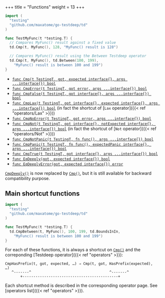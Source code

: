 +++
title = "Functions"
weight = 13
+++

```go
import (
  "testing"
  "github.com/maxatome/go-testdeep/td"
)

func TestMyFunc(t *testing.T) {
  // Compares MyFunc() result against a fixed value
  td.Cmp(t, MyFunc(), 128, "MyFunc() result is 128")

  // Compares MyFunc() result using the Between Testdeep operator
  td.Cmp(t, MyFunc(), td.Between(100, 199),
    "MyFunc() result is between 100 and 199")
}
```

- [`func Cmp(t TestingT, got, expected interface{}, args ...interface{}) bool`](https://pkg.go.dev/github.com/maxatome/go-testdeep/td#Cmp)
- [`func CmpError(t TestingT, got error, args ...interface{}) bool`](https://pkg.go.dev/github.com/maxatome/go-testdeep/td#CmpError)
- [`func CmpFalse(t TestingT, got interface{}, args ...interface{}) bool`](https://pkg.go.dev/github.com/maxatome/go-testdeep/td#CmpFalse)
- [`func CmpLax(t TestingT, got interface{}, expected interface{}, args ...interface{}) bool`](https://pkg.go.dev/github.com/maxatome/go-testdeep/td#CmpLax)
  (in fact the shortcut of [`Lax` operator]({{< ref "operators/Lax" >}}))
- [`func CmpNoError(t TestingT, got error, args ...interface{}) bool`](https://pkg.go.dev/github.com/maxatome/go-testdeep/td#CmpNoError)
- [`func CmpNot(t TestingT, got interface{}, notExpected interface{}, args ...interface{}) bool`](https://pkg.go.dev/github.com/maxatome/go-testdeep/td#CmpNot)
  (in fact the shortcut of [`Not` operator]({{< ref "operators/Not" >}}))
- [`func CmpNotPanic(t TestingT, fn func(), args ...interface{}) bool`](https://pkg.go.dev/github.com/maxatome/go-testdeep/td#CmpNotPanic)
- [`func CmpPanic(t TestingT, fn func(), expectedPanic interface{}, args ...interface{}) bool`](https://pkg.go.dev/github.com/maxatome/go-testdeep/td#CmpPanic)
- [`func CmpTrue(t TestingT, got interface{}, args ...interface{}) bool`](https://pkg.go.dev/github.com/maxatome/go-testdeep/td#CmpTrue)
- [`func EqDeeply(got, expected interface{}) bool`](https://pkg.go.dev/github.com/maxatome/go-testdeep/td#EqDeeply)
- [`func EqDeeplyError(got, expected interface{}) error`](https://pkg.go.dev/github.com/maxatome/go-testdeep/td#EqDeeplyError)

[`CmpDeeply()`](https://pkg.go.dev/github.com/maxatome/go-testdeep/td#CmpDeeply)
is now replaced by
[`Cmp()`](https://pkg.go.dev/github.com/maxatome/go-testdeep/td#Cmp), but it
is still available for backward compatibility purpose.


## Main shortcut functions

```go
import (
  "testing"
  "github.com/maxatome/go-testdeep/td"
)

func TestMyFunc(t *testing.T) {
  td.CmpBetween(t, MyFunc(), 100, 199, td.BoundsInIn,
    "MyFunc() result is between 100 and 199")
}
```

For each of these functions, it is always a shortcut on
[`Cmp()`](https://pkg.go.dev/github.com/maxatome/go-testdeep/td#Cmp) and
the correponding [Testdeep operator]({{< ref "operators" >}}):

```
CmpHasPrefix(t, got, expected, …) ⇒ Cmp(t, got, HasPrefix(expected), …)
   ^-------^                                    ^-------^
       +--------------------------------------------+
```
Each shortcut method is described in the corresponding operator
page. See [operators list]({{< ref "operators" >}}).
